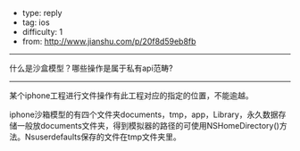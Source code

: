 - type: reply
- tag: ios
- difficulty:  1
- from: http://www.jianshu.com/p/20f8d59eb8fb

--------

什么是沙盒模型？哪些操作是属于私有api范畴?

---------

某个iphone工程进行文件操作有此工程对应的指定的位置，不能逾越。

iphone沙箱模型的有四个文件夹documents，tmp，app，Library，永久数据存储一般放documents文件夹，得到模拟器的路径的可使用NSHomeDirectory()方法。Nsuserdefaults保存的文件在tmp文件夹里。

